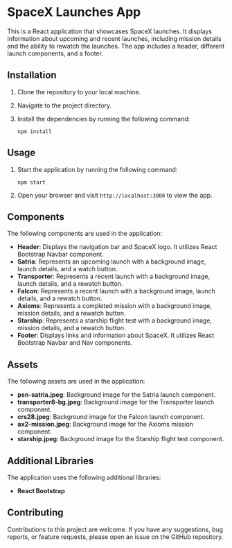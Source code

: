 # SpaceX Launches App

This is a React application that showcases SpaceX launches. It displays information about upcoming and recent launches, including mission details and the ability to rewatch the launches. The app includes a header, different launch components, and a footer.

## Installation

1. Clone the repository to your local machine.
2. Navigate to the project directory.
3. Install the dependencies by running the following command:

   ```shell
   npm install
   ```

## Usage

1. Start the application by running the following command:

   ```shell
   npm start
   ```

2. Open your browser and visit `http://localhost:3000` to view the app.

## Components

The following components are used in the application:

- **Header**: Displays the navigation bar and SpaceX logo. It utilizes React Bootstrap Navbar component.
- **Satria**: Represents an upcoming launch with a background image, launch details, and a watch button.
- **Transporter**: Represents a recent launch with a background image, launch details, and a rewatch button.
- **Falcon**: Represents a recent launch with a background image, launch details, and a rewatch button.
- **Axioms**: Represents a completed mission with a background image, mission details, and a rewatch button.
- **Starship**: Represents a starship flight test with a background image, mission details, and a rewatch button.
- **Footer**: Displays links and information about SpaceX. It utilizes React Bootstrap Navbar and Nav components.

## Assets

The following assets are used in the application:

- **psn-satria.jpeg**: Background image for the Satria launch component.
- **transporter8-bg.jpeg**: Background image for the Transporter launch component.
- **crs28.jpeg**: Background image for the Falcon launch component.
- **ax2-mission.jpeg**: Background image for the Axioms mission component.
- **starship.jpeg**: Background image for the Starship flight test component.

## Additional Libraries

The application uses the following additional libraries:

- **React Bootstrap**

## Contributing

Contributions to this project are welcome. If you have any suggestions, bug reports, or feature requests, please open an issue on the GitHub repository.